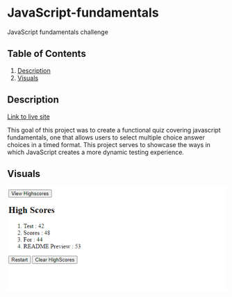 # JavaScript-fundamentals
JavaScript fundamentals challenge

## Table of Contents
1. [Description](#description)
2. [Visuals](#visuals)

## Description
[Link to live site](https://zachattack221.github.io/JavaScript-fundamentals/)

This goal of this project was to create a functional quiz covering javascript fundamentals, one that allows users to select multiple choice answer choices in a timed format. 
This project serves to showcase the ways in which JavaScript creates a more dynamic testing experience.

## Visuals
![Javascript-fundamentals](./assets/Screenshot%202022-08-24%20022109.png)